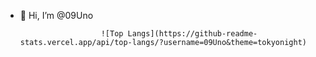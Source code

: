 - 👋 Hi, I’m @09Uno


                        ![Top Langs](https://github-readme-stats.vercel.app/api/top-langs/?username=09Uno&theme=tokyonight)
